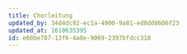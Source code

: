 ```yaml
---
title: Chorleitung
updated_by: 34d4dc92-ec1a-4900-9a81-ed8dd8606f23
updated_at: 1610635395
id: e60be787-13f6-4a8e-9069-2397bfdcc318
---
```

